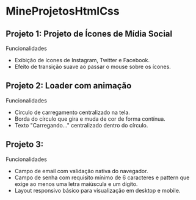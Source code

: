 # MineProjetosHtmlCss
## Projeto 1: Projeto de Ícones de Mídia Social
  Funcionalidades
   - Exibição de ícones de Instagram, Twitter e Facebook.
   - Efeito de transição suave ao passar o mouse sobre os ícones.


## Projeto 2: Loader com animação
  Funcionalidades
   - Círculo de carregamento centralizado na tela.
   - Borda do círculo que gira e muda de cor de forma contínua.
  - Texto "Carregando..." centralizado dentro do círculo.

  
## Projeto 3: 
Funcionalidades
- Campo de email com validação nativa do navegador.
- Campo de senha com requisito mínimo de 6 caracteres e pattern que exige ao menos uma letra maiúscula e um dígito.
- Layout responsivo básico para visualização em desktop e mobile.
